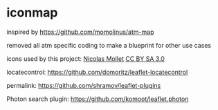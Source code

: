 # iconmap

inspired by https://github.com/momolinus/atm-map

removed all atm specific coding to make a blueprint for other use cases

icons used by this project:
<a href="http://mapicons.nicolasmollet.com/">Nicolas Mollet</a> <a href="http://creativecommons.org/licenses/by-sa/3.0/">CC BY SA 3.0</a>

locatecontrol: https://github.com/domoritz/leaflet-locatecontrol

permalink: https://github.com/shramov/leaflet-plugins

Photon search plugin: https://github.com/komoot/leaflet.photon


